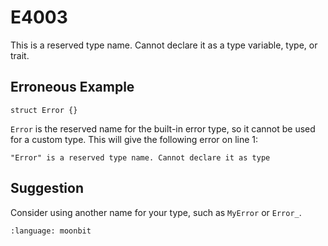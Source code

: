 # E4003

This is a reserved type name. Cannot declare it as a type variable, type, or trait.

## Erroneous Example

```moonbit
struct Error {}
```

`Error` is the reserved name for the built-in error type, so it cannot be used for a
custom type. This will give the following error on line 1:

```
"Error" is a reserved type name. Cannot declare it as type
```

## Suggestion

Consider using another name for your type, such as `MyError` or `Error_`.

```{literalinclude} /sources/error_codes/E4003_fixed/top.mbt
:language: moonbit
```
